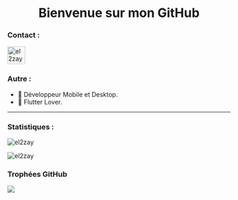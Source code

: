 <h1 align="center">Bienvenue sur mon GitHub</h1>

<h3 align="left">Contact :</h3>
<p align="left">
<a href="https://t.me/el2zay" target="blank"><img align="center" src="https://upload.wikimedia.org/wikipedia/commons/thumb/8/82/Telegram_logo.svg/512px-Telegram_logo.svg.png?20220101141644" alt="el2zay" height="40" width="40" /></a>

<h3>Autre :</h3>

- 🌱 Développeur Mobile et Desktop.
- 💙 Flutter Lover.
___
<h3 align="left">Statistiques :</h3>
<p><img align="center" src="https://github-readme-stats-el2zay.vercel.app/api/top-langs/?username=el2zay&locale=fr&exclude_repo=github-readme-stats,el2zay.github.io,inarretable&theme=dark" alt="el2zay" /></p>
<!-- <p>&nbsp;<img align="center" src="https://github-readme-stats.vercel.app/api?username=el2zay&show_icons=true&locale=en" alt="el2zay" /></p>
  -->
<p><img align="center" src="https://github-readme-streak-stats.herokuapp.com/?user=el2zay&theme=dark" alt="el2zay" /></p>

<h3 align="left"> Trophées GitHub</h3>
<p><img align="center" src="https://github-profile-trophy.vercel.app/?username=el2zay&theme=onedark&title=-Reviews"/></p>
